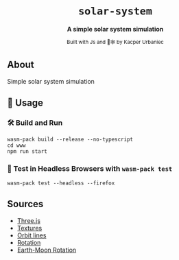 <div align="center">

  <h1><code>solar-system</code></h1>

  <strong>A simple solar system simulation</strong>

  <sub>Built with Js and 🦀🕸 by Kacper Urbaniec</sub>
</div>

## About
Simple solar system simulation

## 🚴 Usage

### 🛠️ Build and Run

```
wasm-pack build --release --no-typescript
cd www
npm run start
```

### 🔬 Test in Headless Browsers with `wasm-pack test`

```
wasm-pack test --headless --firefox
```

## Sources
* [Three.js](https://threejs.org/)
* [Textures](https://www.solarsystemscope.com/textures/)
* [Orbit lines](https://stackoverflow.com/questions/42087478/create-a-planet-orbit)
* [Rotation](https://codepen.io/cl4ws0n/pen/eJjQzx?editors=1010)
* [Earth-Moon Rotation](https://mattloftus.github.io/2016/02/03/threejs-p2/)

